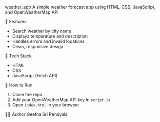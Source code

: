 weather_app
A simple weather forecast app using HTML, CSS, JavaScript, and OpenWeatherMap API

 🚀 Features
- Search weather by city name
- Displays temperature and description
- Handles errors and invalid locations
- Clean, responsive design

🔑 Tech Stack
- HTML
- CSS
- JavaScript (Fetch API)



📂 How to Run
1. Clone the repo  
2. Add your OpenWeatherMap API key in `script.js`  
3. Open `index.html` in your browser



 👩‍💻 Author
Geetha Sri Pendyala  

